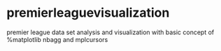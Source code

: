 # premierleaguevisualization
premier league data set analysis and visualization with basic concept of %matplotlib nbagg and mplcursors
